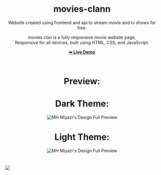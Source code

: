 
<div align="center">

# movies-clann
Website created using frontend and api to stream movie and tv shows for free.

<div align="center">

movies clan is a fully responsive movie website page, <br />Responsive for all devices, built using HTML, CSS, and JavaScript.

<a href="https://kazuyakun07.github.io/movies-clann/"><strong>➥ Live Demo</strong></a>

</div>

<br />

# Preview:
# Dark Theme:
<img src="https://telegra.ph/file/380d6e31b7b59ccbc93a7.jpg" alt="MH Miyazi's Design Full Preview">
<h1>Light Theme:</h1>
<img src="https://telegra.ph/file/2af3df3f9a2f31ea61631.jpg" alt="MH Miyazi's Design Full Preview">


<div align="center">

# <p align="left"><a href="https://kazuyakun07.github.io/movies-clann/"><img src="https://github-readme-stats.vercel.app/api/pin?username=kazuyakun07&show_icons=true&theme=dark&hide_border=true&repo=movies-clann"></a></p>
